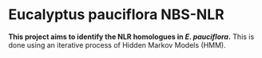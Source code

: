 # Eucalyptus pauciflora NBS-NLR
**This project aims to identify the NLR homologues in *E. pauciflora*.** This is done using an iterative process of Hidden Markov Models (HMM).

